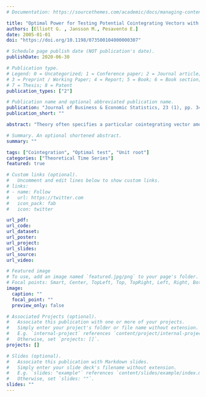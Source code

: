 ```yaml
---
# Documentation: https://sourcethemes.com/academic/docs/managing-content/

title: "Optimal Power for Testing Potential Cointegrating Vectors with Known Parameters for Nonstationarity"
authors: [Elliott G. , Jansson M., Pesavento E.]
date: 2005-01-01
doi: "https://doi.org/10.1198/073500104000000307"

# Schedule page publish date (NOT publication's date).
publishDate: 2020-06-30

# Publication type.
# Legend: 0 = Uncategorized; 1 = Conference paper; 2 = Journal article;
# 3 = Preprint / Working Paper; 4 = Report; 5 = Book; 6 = Book section;
# 7 = Thesis; 8 = Patent
publication_types: ["2"]

# Publication name and optional abbreviated publication name.
publication: "Journal of Business & Economic Statistics, 23 (1), pp. 34-48"
publication_short: ""

abstract: "Theory often specifies a particular cointegrating vector among integrated variables, and testing for a unit root in the known cointegrating vector is often required. Although it is common to simply use a univariate test for a unit root for this test, it is known that this does not take into account all available information. We show here that in such testing situations, a family of tests with optimality properties exists. We use this to characterize the extent of the loss in power from using popular methods, as well as to derive a test that works well in practice. We also characterize the extent of the losses of not imposing the cointegrating vector in the testing procedure. We apply various tests to the hypothesis positing that price forecasts from the Livingston data survey are cointegrated with prices, and find that although most tests fail to reject the presence of a unit root in forecast errors, the tests presented here strongly reject this (implausible) hypothesis."

# Summary. An optional shortened abstract.
summary: ""

tags: ["Cointegration", "Optimal test", "Unit root"]
categories: ["Theoretical Time Series"]
featured: true

# Custom links (optional).
#   Uncomment and edit lines below to show custom links.
# links:
# - name: Follow
#   url: https://twitter.com
#   icon_pack: fab
#   icon: twitter

url_pdf: 
url_code:
url_dataset:
url_poster:
url_project:
url_slides:
url_source:
url_video:

# Featured image
# To use, add an image named `featured.jpg/png` to your page's folder. 
# Focal points: Smart, Center, TopLeft, Top, TopRight, Left, Right, BottomLeft, Bottom, BottomRight.
image:
  caption: ""
  focal_point: ""
  preview_only: false

# Associated Projects (optional).
#   Associate this publication with one or more of your projects.
#   Simply enter your project's folder or file name without extension.
#   E.g. `internal-project` references `content/project/internal-project/index.md`.
#   Otherwise, set `projects: []`.
projects: []

# Slides (optional).
#   Associate this publication with Markdown slides.
#   Simply enter your slide deck's filename without extension.
#   E.g. `slides: "example"` references `content/slides/example/index.md`.
#   Otherwise, set `slides: ""`.
slides: ""
---
```

